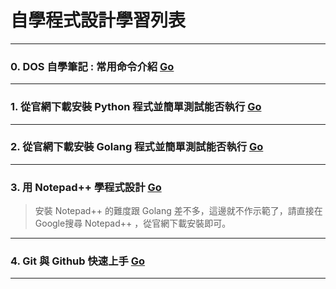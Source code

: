 # 自學程式設計學習列表

-----

### 0. DOS 自學筆記 : 常用命令介紹 [Go](dos-basic.htm "DOS 自學筆記 : 常用命令介紹 ")

-----

### 1. 從官網下載安裝 Python 程式並簡單測試能否執行 [Go](python-install.htm "從官網下載安裝 Python 程式並簡單測試能否執行")

-----

### 2. 從官網下載安裝 Golang 程式並簡單測試能否執行 [Go](golang-install.htm "從官網下載安裝 Golang 程式並簡單測試能否執行")

-----

### 3. 用 Notepad++ 學程式設計 [Go](npp-index.htm "用 Notepad++ 學程式設計")
> 安裝 Notepad++ 的難度跟 Golang 差不多，這邊就不作示範了，請直接在Google搜尋 Notepad++ ，從官網下載安裝即可。 

-----

### 4. Git 與 Github 快速上手 [Go](git-index.htm "Git 與 Github 快速上手")

-----

